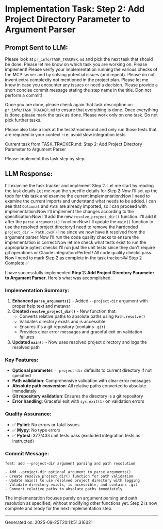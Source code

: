 # Implementation Task: Step 2: Add Project Directory Parameter to Argument Parser

## Prompt Sent to LLM:
Please look at `pr_info/TASK_TRACKER.md` and pick the next task that should be done.
Please let me know on which task you are working on.
Please implement!
Please verify your implementation running the various checks of the MCP server and by solving potential issues (and repeat).
Please do not invent extra complexity not mentioned in the project plan.
Please let me know in case you encounter any issues or need a decision.
Please provide a short concise commit message stating the step name in the title. Don not perform a commit!

Once you are done, please check again that task description on `pr_info/TASK_TRACKER.md` to ensure that everything is done.
Once everything is done, please mark the task as done.
Please work only on one task. Do not pick further tasks.

Please also take a look at the tests\readme.md and only run those tests that are required in your context -i.e. avoid slow integration tests.

Current task from TASK_TRACKER.md: Step 2: Add Project Directory Parameter to Argument Parser

Please implement this task step by step.

## LLM Response:
I'll examine the task tracker and implement Step 2. Let me start by reading the task details.Let me read the specific details for Step 2:Now I'll set up the todo for this task and examine the current implementation:Now I need to examine the current imports and understand what needs to be added. I can see that `Optional` and `Path` are already imported, so I can proceed with implementation:Now I'll implement the changes according to the specification:Now I'll add the new `resolve_project_dir()` function. I'll add it after the `parse_arguments()` function:Now I'll update the `main()` function to use the resolved project directory:I need to remove the hardcoded `project_dir = Path.cwd()` line since we now have it resolved from the argument parser:Now I'll run the code quality checks to ensure the implementation is correct:Now let me check what tests exist to run the appropriate pytest checks:I'll run just the unit tests since they don't require git operations or Claude integration:Perfect! All code quality checks pass. Now I need to mark Step 2 as complete in the task tracker:## Step 2 Complete ✅

I have successfully implemented **Step 2: Add Project Directory Parameter to Argument Parser**. Here's what was accomplished:

### Implementation Summary:
1. **Enhanced `parse_arguments()`** - Added `--project-dir` argument with proper help text and metavar
2. **Created `resolve_project_dir()`** - New function that:
   - Converts relative paths to absolute paths using `Path.resolve()`
   - Validates directory exists and is accessible
   - Ensures it's a git repository (contains `.git`)
   - Provides clear error messages and graceful exit on validation failures
3. **Updated `main()`** - Now uses resolved project directory and logs the resolved path

### Key Features:
- **Optional parameter**: `--project-dir` defaults to current directory if not specified
- **Path validation**: Comprehensive validation with clear error messages
- **Absolute path conversion**: All relative paths converted to absolute immediately
- **Git repository validation**: Ensures the directory is a git repository
- **Error handling**: Graceful exit with `sys.exit(1)` on validation errors

### Quality Assurance:
- ✅ **Pylint**: No errors or fatal issues
- ✅ **Mypy**: No type errors  
- ✅ **Pytest**: 377/433 unit tests pass (excluded integration tests as instructed)

### Commit Message:
```
feat: add --project-dir argument parsing and path resolution

- Add --project-dir optional argument to parse_arguments()
- Create resolve_project_dir() function for path validation
- Update main() to use resolved project directory with logging
- Validate directory exists, is accessible, and contains .git
- Convert relative paths to absolute paths immediately
```

The implementation focuses purely on argument parsing and path resolution as specified, without modifying other functions yet. Step 2 is now complete and ready for the next implementation step.

---
Generated on: 2025-09-25T20:11:51.316021
